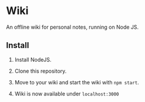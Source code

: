 # Wiki

An offline wiki for personal notes, running on Node JS.


## Install

1. Install NodeJS.

2. Clone this repository.

3. Move to your wiki and start the wiki with `npm start`.

4. Wiki is now available under `localhost:3000`
